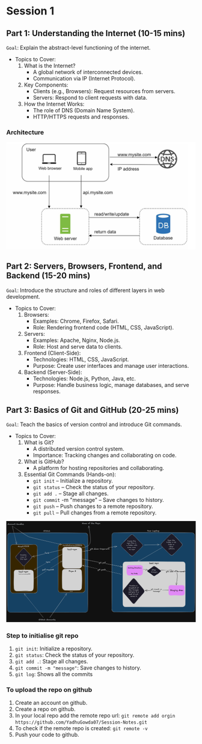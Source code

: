 # Session 1

## Part 1: Understanding the Internet (10-15 mins)

`Goal`: Explain the abstract-level functioning of the internet.

- Topics to Cover:
    1. What is the Internet?
        - A global network of interconnected devices.
        - Communication via IP (Internet Protocol).
    2. Key Components:
        - Clients (e.g., Browsers): Request resources from servers.
        - Servers: Respond to client requests with data.
    3. How the Internet Works:
        - The role of DNS (Domain Name System).
        - HTTP/HTTPS requests and responses.

### Architecture

![alt text](image-1.png)

## Part 2: Servers, Browsers, Frontend, and Backend (15-20 mins)

`Goal`: Introduce the structure and roles of different layers in web development.

- Topics to Cover:
    1. Browsers:
        - Examples: Chrome, Firefox, Safari.
        - Role: Rendering frontend code (HTML, CSS, JavaScript).
    2. Servers:
        - Examples: Apache, Nginx, Node.js.
        - Role: Host and serve data to clients.
    3. Frontend (Client-Side):
        - Technologies: HTML, CSS, JavaScript.
        - Purpose: Create user interfaces and manage user interactions.
    4. Backend (Server-Side):
        - Technologies: Node.js, Python, Java, etc.
        - Purpose: Handle business logic, manage databases, and serve responses.

## Part 3: Basics of Git and GitHub (20-25 mins)

`Goal`: Teach the basics of version control and introduce Git commands.

- Topics to Cover:
    1. What is Git?
        - A distributed version control system.
        - Importance: Tracking changes and collaborating on code.
    2. What is GitHub?
        - A platform for hosting repositories and collaborating.
    3. Essential Git Commands (Hands-on):
        - `git init` – Initialize a repository.
        - `git status` – Check the status of your repository.
        - `git add .` – Stage all changes.
        - `git commit` -m "message" – Save changes to history.
        - `git push` – Push changes to a remote repository.
        - `git pull` – Pull changes from a remote repository.

![alt text](Git-GitHub.png)

### Step to initialise git repo

1. `git init`: Initialize a repository.
2. `git status`: Check the status of your repository.
3. `git add .`: Stage all changes.
4. `git commit -m "message"`: Save changes to history.
5. `git log`: Shows all the commits

### To upload the repo on github

1. Create an account on github.
2. Create a repo on github.
3. In your local repo add the remote repo url: `git remote add orgin https://github.com/YadhuGowda07/Session-Notes.git`
4. To check if the remote repo is created: `git remote -v`
5. Push your code to github.
